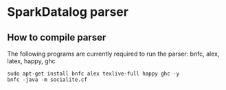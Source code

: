 SparkDatalog parser
===

How to compile parser
-----------------
The following programs are currently required to run the parser: bnfc, alex, latex, happy, ghc

```
sudo apt-get install bnfc alex texlive-full happy ghc -y
bnfc -java -m socialite.cf
```
